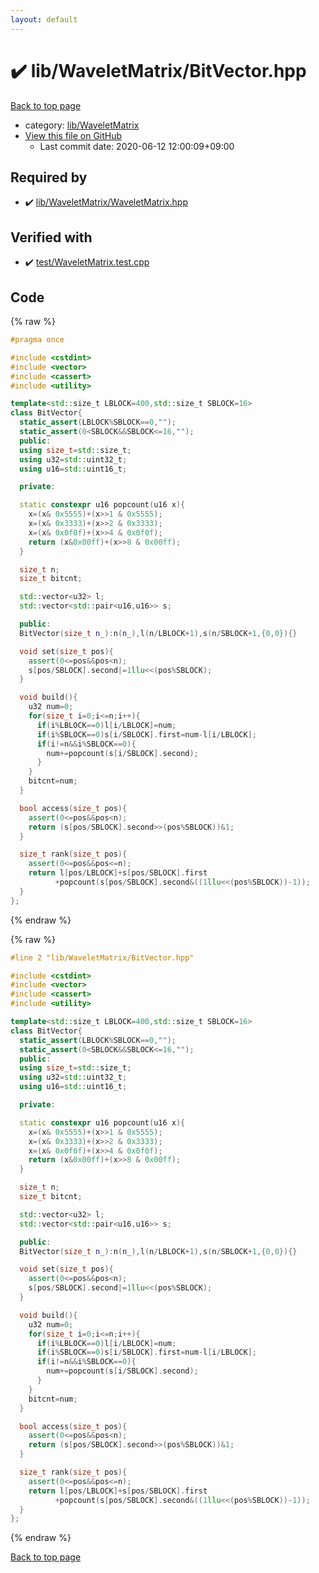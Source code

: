 ```yaml
---
layout: default
---
```


<!-- mathjax config similar to math.stackexchange -->
<script type="text/javascript" async
  src="https://cdnjs.cloudflare.com/ajax/libs/mathjax/2.7.5/MathJax.js?config=TeX-MML-AM_CHTML">
</script>
<script type="text/x-mathjax-config">
  MathJax.Hub.Config({
    TeX: { equationNumbers: { autoNumber: "AMS" }},
    tex2jax: {
      inlineMath: [ ['$','$'] ],
      processEscapes: true
    },
    "HTML-CSS": { matchFontHeight: false },
    displayAlign: "left",
    displayIndent: "2em"
  });
</script>

<script type="text/javascript" src="https://cdnjs.cloudflare.com/ajax/libs/jquery/3.4.1/jquery.min.js"></script>
<script src="https://cdn.jsdelivr.net/npm/jquery-balloon-js@1.1.2/jquery.balloon.min.js" integrity="sha256-ZEYs9VrgAeNuPvs15E39OsyOJaIkXEEt10fzxJ20+2I=" crossorigin="anonymous"></script>
<script type="text/javascript" src="../../../assets/js/copy-button.js"></script>
<link rel="stylesheet" href="../../../assets/css/copy-button.css" />


# :heavy_check_mark: lib/WaveletMatrix/BitVector.hpp

<a href="../../../index.html">Back to top page</a>

* category: <a href="../../../index.html#e9d5fea60f5f423df499112093a5df91">lib/WaveletMatrix</a>
* <a href="{{ site.github.repository_url }}/blob/master/lib/WaveletMatrix/BitVector.hpp">View this file on GitHub</a>
    - Last commit date: 2020-06-12 12:00:09+09:00




## Required by

* :heavy_check_mark: <a href="WaveletMatrix.hpp.html">lib/WaveletMatrix/WaveletMatrix.hpp</a>


## Verified with

* :heavy_check_mark: <a href="../../../verify/test/WaveletMatrix.test.cpp.html">test/WaveletMatrix.test.cpp</a>


## Code

<a id="unbundled"></a>
{% raw %}
```cpp
#pragma once

#include <cstdint>
#include <vector>
#include <cassert>
#include <utility>

template<std::size_t LBLOCK=400,std::size_t SBLOCK=16>
class BitVector{
  static_assert(LBLOCK%SBLOCK==0,"");
  static_assert(0<SBLOCK&&SBLOCK<=16,"");
  public:
  using size_t=std::size_t;
  using u32=std::uint32_t;
  using u16=std::uint16_t;

  private:

  static constexpr u16 popcount(u16 x){
    x=(x& 0x5555)+(x>>1 & 0x5555);
    x=(x& 0x3333)+(x>>2 & 0x3333);
    x=(x& 0x0f0f)+(x>>4 & 0x0f0f);
    return (x&0x00ff)+(x>>8 & 0x00ff);
  }

  size_t n;
  size_t bitcnt;

  std::vector<u32> l;
  std::vector<std::pair<u16,u16>> s;

  public:
  BitVector(size_t n_):n(n_),l(n/LBLOCK+1),s(n/SBLOCK+1,{0,0}){}

  void set(size_t pos){
    assert(0<=pos&&pos<n);
    s[pos/SBLOCK].second|=1llu<<(pos%SBLOCK);
  }

  void build(){
    u32 num=0;
    for(size_t i=0;i<=n;i++){
      if(i%LBLOCK==0)l[i/LBLOCK]=num;
      if(i%SBLOCK==0)s[i/SBLOCK].first=num-l[i/LBLOCK];
      if(i!=n&&i%SBLOCK==0){
        num+=popcount(s[i/SBLOCK].second);
      }
    }
    bitcnt=num;
  }

  bool access(size_t pos){
    assert(0<=pos&&pos<n);
    return (s[pos/SBLOCK].second>>(pos%SBLOCK))&1;
  }

  size_t rank(size_t pos){
    assert(0<=pos&&pos<=n);
    return l[pos/LBLOCK]+s[pos/SBLOCK].first
          +popcount(s[pos/SBLOCK].second&((1llu<<(pos%SBLOCK))-1));
  }
};
```
{% endraw %}

<a id="bundled"></a>
{% raw %}
```cpp
#line 2 "lib/WaveletMatrix/BitVector.hpp"

#include <cstdint>
#include <vector>
#include <cassert>
#include <utility>

template<std::size_t LBLOCK=400,std::size_t SBLOCK=16>
class BitVector{
  static_assert(LBLOCK%SBLOCK==0,"");
  static_assert(0<SBLOCK&&SBLOCK<=16,"");
  public:
  using size_t=std::size_t;
  using u32=std::uint32_t;
  using u16=std::uint16_t;

  private:

  static constexpr u16 popcount(u16 x){
    x=(x& 0x5555)+(x>>1 & 0x5555);
    x=(x& 0x3333)+(x>>2 & 0x3333);
    x=(x& 0x0f0f)+(x>>4 & 0x0f0f);
    return (x&0x00ff)+(x>>8 & 0x00ff);
  }

  size_t n;
  size_t bitcnt;

  std::vector<u32> l;
  std::vector<std::pair<u16,u16>> s;

  public:
  BitVector(size_t n_):n(n_),l(n/LBLOCK+1),s(n/SBLOCK+1,{0,0}){}

  void set(size_t pos){
    assert(0<=pos&&pos<n);
    s[pos/SBLOCK].second|=1llu<<(pos%SBLOCK);
  }

  void build(){
    u32 num=0;
    for(size_t i=0;i<=n;i++){
      if(i%LBLOCK==0)l[i/LBLOCK]=num;
      if(i%SBLOCK==0)s[i/SBLOCK].first=num-l[i/LBLOCK];
      if(i!=n&&i%SBLOCK==0){
        num+=popcount(s[i/SBLOCK].second);
      }
    }
    bitcnt=num;
  }

  bool access(size_t pos){
    assert(0<=pos&&pos<n);
    return (s[pos/SBLOCK].second>>(pos%SBLOCK))&1;
  }

  size_t rank(size_t pos){
    assert(0<=pos&&pos<=n);
    return l[pos/LBLOCK]+s[pos/SBLOCK].first
          +popcount(s[pos/SBLOCK].second&((1llu<<(pos%SBLOCK))-1));
  }
};

```
{% endraw %}

<a href="../../../index.html">Back to top page</a>

